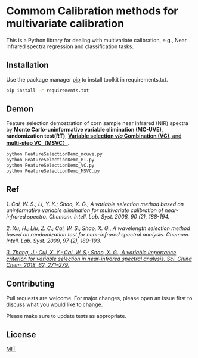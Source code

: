 # Commom Calibration methods for multivariate calibration

This is a Python library for dealing with multivariate calibration, e.g., Near infrared spectra regression and classification tasks.

## Installation

Use the package manager [pip](https://pip.pypa.io/en/stable/) to install toolkit in requirements.txt.

```bash
pip install -r requirements.txt
```

## Demon
Feature selection demostration of corn sample near infrared (NIR) spectra by **Monte Carlo-uninformative variable elimination (MC-UVE)**, **randomization test(RT)**, [**Variable selection _via_ Combination (VC)**, and **multi-step VC（MSVC）**](https://link.springer.com/article/10.1007%2Fs11426-018-9368-9). 
```python
python FeatureSelectionDemo_mcuve.py
python FeatureSelectionDemo_RT.py
python FeatureSelectionDemo_VC.py
python FeatureSelectionDemo_MSVC.py

```

## Ref
_1. Cai, W. S.;  Li, Y. K.; Shao, X. G., A variable selection method based on uninformative variable elimination for multivariate calibration of near-infrared spectra. Chemom. Intell. Lab. Syst. 2008, 90 (2), 188-194._

_2. Xu, H.;  Liu, Z. C.;  Cai, W. S.; Shao, X. G., A wavelength selection method based on randomization test for near-infrared spectral analysis. Chemom. Intell. Lab. Syst. 2009, 97 (2), 189-193._

[_3. Zhang, J.;  Cui, X. Y.;  Cai, W. S.; Shao, X. G., A variable importance criterion for variable selection in near-infrared spectral analysis. Sci. China Chem. 2018, 62, 271–279._](https://link.springer.com/article/10.1007%2Fs11426-018-9368-9)

## Contributing
Pull requests are welcome. For major changes, please open an issue first to discuss what you would like to change.

Please make sure to update tests as appropriate.

## License
[MIT](https://choosealicense.com/licenses/mit/)